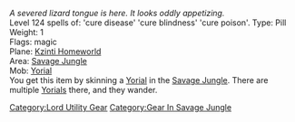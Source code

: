 *A severed lizard tongue is here. It looks oddly appetizing.*  
Level 124 spells of: 'cure disease' 'cure blindness' 'cure poison'.
Type: Pill  
Weight: 1  
Flags: magic  
Plane: [Kzinti Homeworld](:Category:Kzinti_Homeworld "wikilink")  
Area: [Savage Jungle](:Category:Savage_Jungle "wikilink")  
Mob: [Yorial](Yorial "wikilink")  
You get this item by skinning a [Yorial](Yorial "wikilink") in the
[Savage Jungle](:Category:Savage_Jungle "wikilink"). There are multiple
[Yorials](Yorial "wikilink") there, and they wander.

[Category:Lord Utility Gear](Category:Lord_Utility_Gear "wikilink")
[Category:Gear In Savage
Jungle](Category:Gear_In_Savage_Jungle "wikilink")
